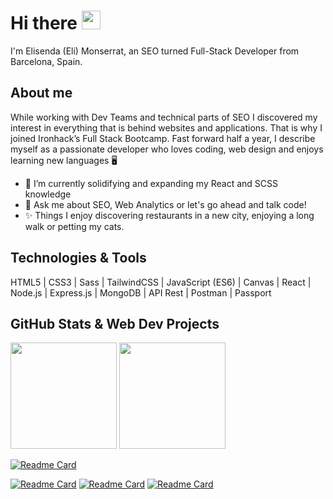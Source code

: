 # Hi there <img src="https://raw.githubusercontent.com/MartinHeinz/MartinHeinz/master/wave.gif" width="30px">

I'm Elisenda (Eli) Monserrat, an SEO turned Full-Stack Developer from Barcelona, Spain.

## About me
While working with Dev Teams and technical parts of SEO I discovered my interest in everything that is behind websites and applications. That is why I joined Ironhack’s Full Stack Bootcamp. Fast forward half a year, I describe myself as a passionate developer who loves coding, web design and enjoys learning new languages 🖥️

- 🔭 I’m currently solidifying and expanding my React and SCSS knowledge 
- 💬 Ask me about SEO, Web Analytics or let's go ahead and talk code!
- ✨ Things I enjoy discovering restaurants in a new city, enjoying a long walk or petting my cats.

## Technologies & Tools
HTML5 | CSS3 |  Sass | TailwindCSS | JavaScript (ES6) | Canvas | React | Node.js | Express.js | MongoDB | API Rest | Postman | Passport

## GitHub Stats & Web Dev Projects

<div >
  <img height="170px" src="https://github-readme-stats.vercel.app/api?username=elisendamonserrat&show_icons=true&theme=vue&icon_color=f4cd7c&hide_border=true" />
  <img height="170px" src="https://github-readme-stats.vercel.app/api/top-langs/?username=elisendamonserrat&layout=compact&theme=vue&hide_border=true" />
</div>

[![Readme Card](https://github-readme-stats.vercel.app/api/pin/?username=anuraghazra&repo=github-readme-stats)](https://github.com/anuraghazra/github-readme-stats)

[![Readme Card](https://github-readme-stats.vercel.app/api/pin/?username=elisendamonserrat&repo=on2wheels-front-end)](https://github.com/on2wheels-es/front-end)
[![Readme Card](https://github-readme-stats.vercel.app/api/pin/?username=elisendamonserrat&repo=react-weather-app)](https://github.com/elisendamonserrat/react-weather-app)
[![Readme Card](https://github-readme-stats.vercel.app/api/pin/?username=elisendamonserrat&repo=podcast)](https://github.com/laialloret95/podcast)





